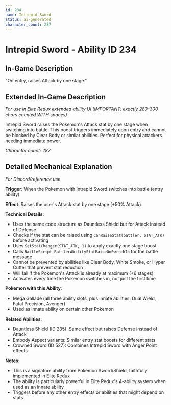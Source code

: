 ```yaml
---
id: 234
name: Intrepid Sword
status: ai-generated
character_count: 287
---
```


# Intrepid Sword - Ability ID 234

## In-Game Description
"On entry, raises Attack by one stage."

## Extended In-Game Description
*For use in Elite Redux extended ability UI (IMPORTANT: exactly 280-300 chars counted WITH spaces)*

Intrepid Sword raises the Pokemon's Attack stat by one stage when switching into battle. This boost triggers immediately upon entry and cannot be blocked by Clear Body or similar abilities. Perfect for physical attackers needing immediate power.

*Character count: 287*

## Detailed Mechanical Explanation
*For Discord/reference use*

**Trigger**: When the Pokemon with Intrepid Sword switches into battle (entry ability)

**Effect**: Raises the user's Attack stat by one stage (+50% Attack)

**Technical Details**:
- Uses the same code structure as Dauntless Shield but for Attack instead of Defense
- Checks if the stat can be raised using `CanRaiseStat(battler, STAT_ATK)` before activating
- Uses `SetStatChanger(STAT_ATK, 1)` to apply exactly one stage boost
- Calls `BattleScript_BattlerAbilityStatRaiseOnSwitchIn` for the battle message
- Cannot be prevented by abilities like Clear Body, White Smoke, or Hyper Cutter that prevent stat reduction
- Will fail if the Pokemon's Attack is already at maximum (+6 stages)
- Activates every time the Pokemon switches in, not just the first time

**Pokemon with this Ability**:
- Mega Gallade (all three ability slots, plus innate abilities: Dual Wield, Fatal Precision, Avenger)
- Used as innate ability on certain other Pokemon

**Related Abilities**:
- Dauntless Shield (ID 235): Same effect but raises Defense instead of Attack
- Embody Aspect variants: Similar entry stat boosts for different stats
- Crowned Sword (ID 527): Combines Intrepid Sword with Anger Point effects

**Notes**:
- This is a signature ability from Pokemon Sword/Shield, faithfully implemented in Elite Redux
- The ability is particularly powerful in Elite Redux's 4-ability system when used as an innate ability
- Triggers before any other entry effects or abilities that might depend on stats